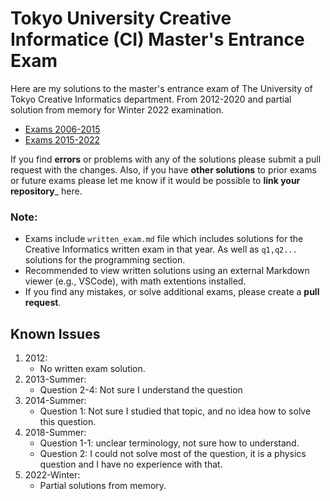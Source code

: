 # Tokyo University Creative Informatice (CI) Master's Entrance Exam
Here are my solutions to the master's entrance exam of The University of Tokyo Creative Informatics department. From 2012-2020 and partial solution from memory for Winter 2022 examination.

- [Exams 2006-2015](https://web.archive.org/web/20150810163137/http://www.i.u-tokyo.ac.jp:80/edu/course/ci/admission.shtml)
- [Exams 2015-2022](https://www.i.u-tokyo.ac.jp/edu/course/ci/admission.shtml)

If you find **errors** or problems with any of the solutions please submit a pull request with the changes.
Also, if you have **other solutions** to prior exams or future exams please let me know if it would be possible to __link your repository___ here.

### Note:
- Exams include `written_exam.md` file which includes solutions for the Creative Informatics written exam in that year. As well as `q1,q2...` solutions for the programming section.
- Recommended to view written solutions using an external Markdown viewer (e.g., VSCode), with math extentions installed.
- If you find any mistakes, or solve additional exams, please create a **pull request**.

## Known Issues
1. 2012:
    - No written exam solution.
2. 2013-Summer:
    - Question 2-4: Not sure I understand the question
3. 2014-Summer:
    - Question 1: Not sure I studied that topic, and no idea how to solve this question.
4. 2018-Summer:
    - Question 1-1: unclear terminology, not sure how to understand.
    - Question 2: I could not solve most of the question, it is a physics question and I have no experience with that.
5. 2022-Winter:
    - Partial solutions from memory.
